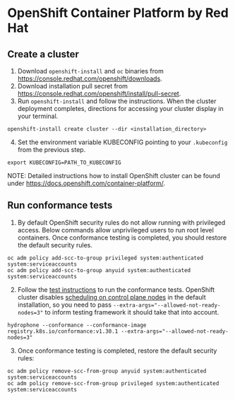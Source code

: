 # OpenShift Container Platform by Red Hat

## Create a cluster

1. Download `openshift-install` and `oc` binaries from https://console.redhat.com/openshift/downloads.
2. Download installation pull secret from https://console.redhat.com/openshift/install/pull-secret.
3. Run `openshift-install` and follow the instructions. When the cluster deployment completes,
   directions for accessing your cluster display in your terminal.

```
openshift-install create cluster --dir <installation_directory>
```

4. Set the environment variable KUBECONFIG pointing to your `.kubeconfig` from the previous step.

```
export KUBECONFIG=PATH_TO_KUBECONFIG
```

NOTE: Detailed instructions how to install OpenShift cluster can be found under https://docs.openshift.com/container-platform/.

## Run conformance tests

1. By default OpenShift security rules do not allow running with privileged access.
   Below commands allow unprivileged users to run root level containers. Once
   conformance testing is completed, you should restore the default security rules.

```
oc adm policy add-scc-to-group privileged system:authenticated system:serviceaccounts
oc adm policy add-scc-to-group anyuid system:authenticated system:serviceaccounts
```

2. Follow the [test instructions](https://github.com/cncf/k8s-conformance/blob/master/instructions.md#hydrophone)
   to run the conformance tests. OpenShift cluster disables [scheduling on control plane nodes](https://docs.openshift.com/container-platform/4.16/nodes/nodes/nodes-nodes-managing.html#nodes-nodes-working-master-schedulable_nodes-nodes-managing)
   in the default installation, so you need to pass `--extra-args="--allowed-not-ready-nodes=3"`
   to inform testing framework it should take that into account.

```
hydrophone --conformance --conformance-image registry.k8s.io/conformance:v1.30.1 --extra-args="--allowed-not-ready-nodes=3"
```

3. Once conformance testing is completed, restore the default security rules:

```
oc adm policy remove-scc-from-group anyuid system:authenticated system:serviceaccounts
oc adm policy remove-scc-from-group privileged system:authenticated system:serviceaccounts
```
